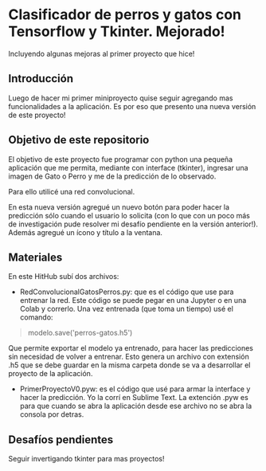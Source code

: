 # Clasificador de perros y gatos con Tensorflow y Tkinter. Mejorado!
Incluyendo algunas mejoras al primer proyecto que hice!
## Introducción
Luego de hacer mi primer miniproyecto quise seguir agregando mas funcionalidades a la aplicación.
Es por eso que presento una nueva versión de este proyecto!

## Objetivo de este repositorio
El objetivo de este proyecto fue programar con python una pequeña aplicación que me permita, mediante con interface (tkinter), ingresar una imagen de Gato o Perro y me de la predicción de lo observado.

Para ello utilicé una red convolucional.

En esta nueva versión agregué un nuevo botón para poder hacer la predicción sólo cuando el usuario lo solicita (con lo que con un poco más de investigación pude resolver mi desafío pendiente en la versión anterior!). Además agregué un ícono y título a la ventana.
## Materiales
En este HitHub subí dos archivos:
* RedConvolucionalGatosPerros.py: que es el código que use para entrenar la red. Este código se puede pegar en una Jupyter o en una Colab y correrlo.
Una vez entrenada (que toma un tiempo) usé el comando: 

> modelo.save('perros-gatos.h5')

Que permite exportar el modelo ya entrenado, para hacer las predicciones sin necesidad de volver a entrenar.
Esto genera un archivo con extensión .h5 que se debe guardar en la misma carpeta donde se va a desarrollar el proyecto de la aplicación.
* PrimerProyectoV0.pyw: es el código que usé para armar la interface y hacer la predicción.
Yo la corrí en Sublime Text.
La extención .pyw es para que cuando se abra la aplicación desde ese archivo no se abra la consola por detras.
## Desafíos pendientes
Seguir invertigando tkinter para mas proyectos!
